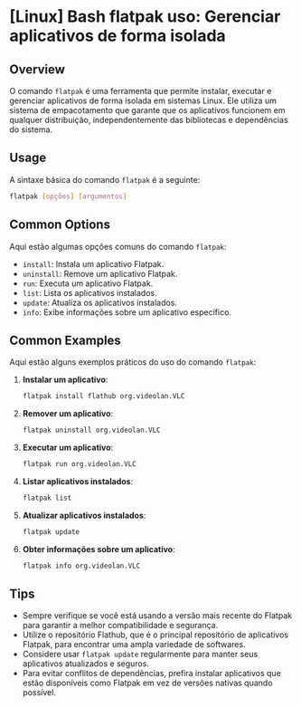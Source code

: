 # [Linux] Bash flatpak uso: Gerenciar aplicativos de forma isolada

## Overview
O comando `flatpak` é uma ferramenta que permite instalar, executar e gerenciar aplicativos de forma isolada em sistemas Linux. Ele utiliza um sistema de empacotamento que garante que os aplicativos funcionem em qualquer distribuição, independentemente das bibliotecas e dependências do sistema.

## Usage
A sintaxe básica do comando `flatpak` é a seguinte:

```bash
flatpak [opções] [argumentos]
```

## Common Options
Aqui estão algumas opções comuns do comando `flatpak`:

- `install`: Instala um aplicativo Flatpak.
- `uninstall`: Remove um aplicativo Flatpak.
- `run`: Executa um aplicativo Flatpak.
- `list`: Lista os aplicativos instalados.
- `update`: Atualiza os aplicativos instalados.
- `info`: Exibe informações sobre um aplicativo específico.

## Common Examples
Aqui estão alguns exemplos práticos do uso do comando `flatpak`:

1. **Instalar um aplicativo**:
   ```bash
   flatpak install flathub org.videolan.VLC
   ```

2. **Remover um aplicativo**:
   ```bash
   flatpak uninstall org.videolan.VLC
   ```

3. **Executar um aplicativo**:
   ```bash
   flatpak run org.videolan.VLC
   ```

4. **Listar aplicativos instalados**:
   ```bash
   flatpak list
   ```

5. **Atualizar aplicativos instalados**:
   ```bash
   flatpak update
   ```

6. **Obter informações sobre um aplicativo**:
   ```bash
   flatpak info org.videolan.VLC
   ```

## Tips
- Sempre verifique se você está usando a versão mais recente do Flatpak para garantir a melhor compatibilidade e segurança.
- Utilize o repositório Flathub, que é o principal repositório de aplicativos Flatpak, para encontrar uma ampla variedade de softwares.
- Considere usar `flatpak update` regularmente para manter seus aplicativos atualizados e seguros.
- Para evitar conflitos de dependências, prefira instalar aplicativos que estão disponíveis como Flatpak em vez de versões nativas quando possível.
